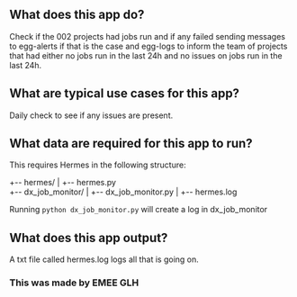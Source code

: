 ## What does this app do?

Check if the 002 projects had jobs run and if any failed sending messages to egg-alerts if that is the case and egg-logs to inform the team of projects that had either no jobs run in the last 24h and no issues on jobs run in the last 24h.

## What are typical use cases for this app?

Daily check to see if any issues are present.

## What data are required for this app to run?

This requires Hermes in the following structure:

+-- hermes/
|   +-- hermes.py  
+-- dx_job_monitor/
|   +-- dx_job_monitor.py
|   +-- hermes.log

Running `python dx_job_monitor.py` will create a log in dx_job_monitor

## What does this app output?

A txt file called hermes.log logs all that is going on.

### This was made by EMEE GLH
